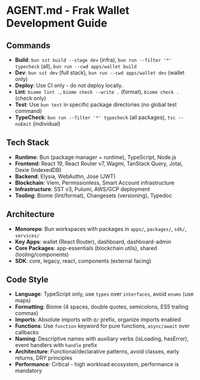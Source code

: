 # AGENT.md - Frak Wallet Development Guide

## Commands
- **Build**: `bun sst build --stage dev` (infra), `bun run --filter '*' typecheck` (all), `bun run --cwd apps/wallet build`
- **Dev**: `bun sst dev` (full stack), `bun run --cwd apps/wallet dev` (wallet only)
- **Deploy**: Use CI only - do not deploy locally. 
- **Lint**: `biome lint .`, `biome check --write .` (format), `biome check .` (check only)
- **Test**: Use `bun test` in specific package directories (no global test command)
- **TypeCheck**: `bun run --filter '*' typecheck` (all packages), `tsc --noEmit` (individual)

## Tech Stack
- **Runtime**: Bun (package manager + runtime), TypeScript, Node.js
- **Frontend**: React 19, React Router v7, Wagmi, TanStack Query, Jotai, Dexie (IndexedDB)
- **Backend**: Elysia, WebAuthn, Jose (JWT)
- **Blockchain**: Viem, Permissionless, Smart Account infrastructure
- **Infrastructure**: SST v3, Pulumi, AWS/GCP deployment
- **Tooling**: Biome (lint/format), Changesets (versioning), Typedoc

## Architecture
- **Monorepo**: Bun workspaces with packages in `apps/`, `packages/`, `sdk/`, `services/`
- **Key Apps**: wallet (React Router), dashboard, dashboard-admin
- **Core Packages**: app-essentials (blockchain utils), shared (tooling/components)
- **SDK**: core, legacy, react, components (external facing)

## Code Style
- **Language**: TypeScript only, use `types` over `interfaces`, avoid `enums` (use maps)
- **Formatting**: Biome (4 spaces, double quotes, semicolons, ES5 trailing commas)
- **Imports**: Absolute imports with `@/` prefix, organize imports enabled
- **Functions**: Use `function` keyword for pure functions, `async/await` over callbacks
- **Naming**: Descriptive names with auxiliary verbs (isLoading, hasError), event handlers with `handle` prefix
- **Architecture**: Functional/declarative patterns, avoid classes, early returns, DRY principles
- **Performance**: Critical - high workload ecosystem, performance is mandatory

